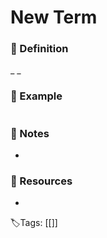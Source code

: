 # New Term
 

### 📍 Definition 
 _ _

### 🔎 Example
```ad-example

```

### 📝 Notes
- 

### 📂 Resources
- 


🏷Tags: [[]]